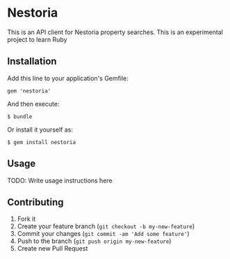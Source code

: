 Nestoria
========

This is an API client for Nestoria property searches. This is an experimental project to learn Ruby

## Installation

Add this line to your application's Gemfile:

    gem 'nestoria'

And then execute:

    $ bundle

Or install it yourself as:

    $ gem install nestoria

## Usage

TODO: Write usage instructions here

## Contributing

1. Fork it
2. Create your feature branch (`git checkout -b my-new-feature`)
3. Commit your changes (`git commit -am 'Add some feature'`)
4. Push to the branch (`git push origin my-new-feature`)
5. Create new Pull Request

